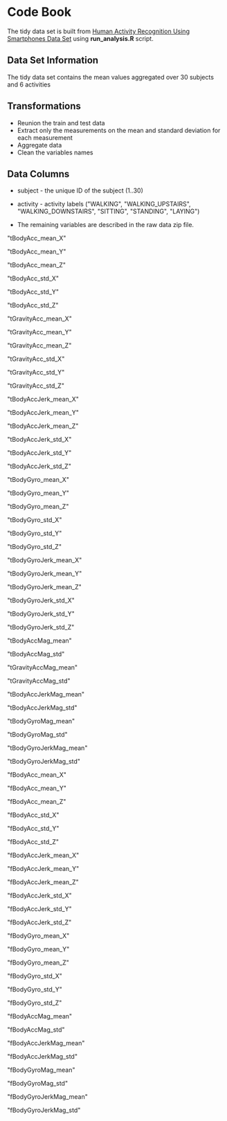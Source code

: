 Code Book
=================
The tidy data set is built from [Human Activity Recognition Using Smartphones Data Set](http://archive.ics.uci.edu/ml/datasets/Human+Activity+Recognition+Using+Smartphones) using **run_analysis.R** script.

## Data Set Information

The tidy data set contains the mean values aggregated over 30 subjects and 6 activities 

## Transformations

* Reunion the train and test data
* Extract only the measurements on the mean and standard deviation for each measurement
* Aggregate data
* Clean the variables names

## Data Columns

* subject - the unique ID of the subject (1..30)

* activity - activity labels ("WALKING", "WALKING_UPSTAIRS", "WALKING_DOWNSTAIRS", "SITTING", "STANDING", "LAYING")

* The remaining variables are described in the raw data zip file.

"tBodyAcc_mean_X"

"tBodyAcc_mean_Y" 

"tBodyAcc_mean_Z" 

"tBodyAcc_std_X" 

"tBodyAcc_std_Y" 

"tBodyAcc_std_Z" 

"tGravityAcc_mean_X" 

"tGravityAcc_mean_Y" 

"tGravityAcc_mean_Z" 

"tGravityAcc_std_X" 

"tGravityAcc_std_Y" 

"tGravityAcc_std_Z" 

"tBodyAccJerk_mean_X" 

"tBodyAccJerk_mean_Y" 

"tBodyAccJerk_mean_Z" 

"tBodyAccJerk_std_X" 

"tBodyAccJerk_std_Y" 

"tBodyAccJerk_std_Z" 

"tBodyGyro_mean_X" 

"tBodyGyro_mean_Y" 

"tBodyGyro_mean_Z" 

"tBodyGyro_std_X" 

"tBodyGyro_std_Y" 

"tBodyGyro_std_Z" 

"tBodyGyroJerk_mean_X" 

"tBodyGyroJerk_mean_Y" 


"tBodyGyroJerk_mean_Z" 

"tBodyGyroJerk_std_X" 

"tBodyGyroJerk_std_Y" 

"tBodyGyroJerk_std_Z" 

"tBodyAccMag_mean" 

"tBodyAccMag_std" 

"tGravityAccMag_mean" 

"tGravityAccMag_std" 

"tBodyAccJerkMag_mean" 

"tBodyAccJerkMag_std" 

"tBodyGyroMag_mean" 

"tBodyGyroMag_std" 

"tBodyGyroJerkMag_mean" 

"tBodyGyroJerkMag_std" 

"fBodyAcc_mean_X" 

"fBodyAcc_mean_Y" 

"fBodyAcc_mean_Z" 

"fBodyAcc_std_X" 

"fBodyAcc_std_Y" 

"fBodyAcc_std_Z" 

"fBodyAccJerk_mean_X" 

"fBodyAccJerk_mean_Y" 

"fBodyAccJerk_mean_Z" 

"fBodyAccJerk_std_X" 

"fBodyAccJerk_std_Y" 

"fBodyAccJerk_std_Z" 

"fBodyGyro_mean_X" 

"fBodyGyro_mean_Y" 

"fBodyGyro_mean_Z" 

"fBodyGyro_std_X" 

"fBodyGyro_std_Y" 

"fBodyGyro_std_Z" 

"fBodyAccMag_mean" 

"fBodyAccMag_std" 

"fBodyAccJerkMag_mean" 

"fBodyAccJerkMag_std" 

"fBodyGyroMag_mean" 

"fBodyGyroMag_std" 

"fBodyGyroJerkMag_mean" 

"fBodyGyroJerkMag_std"